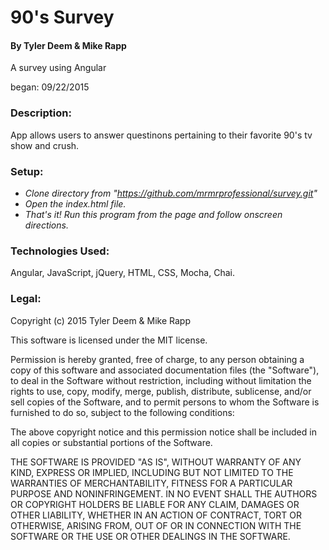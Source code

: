 # 90's Survey

#### By Tyler Deem & Mike Rapp

A survey using Angular

began: 09/22/2015


### Description:

App allows users to answer questinons pertaining to their favorite 90's tv show and crush.


### Setup:

* _Clone directory from "https://github.com/mrmrprofessional/survey.git"_
* _Open the index.html file._
* _That's it!  Run this program from the page and follow onscreen directions._


### Technologies Used:

Angular, JavaScript, jQuery, HTML, CSS, Mocha, Chai.


### Legal:


Copyright (c) 2015 Tyler Deem & Mike Rapp

This software is licensed under the MIT license.

Permission is hereby granted, free of charge, to any person obtaining a copy of this software and associated documentation files (the "Software"), to deal in the Software without restriction, including without limitation the rights to use, copy, modify, merge, publish, distribute, sublicense, and/or sell copies of the Software, and to permit persons to whom the Software is furnished to do so, subject to the following conditions:

The above copyright notice and this permission notice shall be included in all copies or substantial portions of the Software.

THE SOFTWARE IS PROVIDED "AS IS", WITHOUT WARRANTY OF ANY KIND, EXPRESS OR IMPLIED, INCLUDING BUT NOT LIMITED TO THE WARRANTIES OF MERCHANTABILITY, FITNESS FOR A PARTICULAR PURPOSE AND NONINFRINGEMENT. IN NO EVENT SHALL THE AUTHORS OR COPYRIGHT HOLDERS BE LIABLE FOR ANY CLAIM, DAMAGES OR OTHER LIABILITY, WHETHER IN AN ACTION OF CONTRACT, TORT OR OTHERWISE, ARISING FROM, OUT OF OR IN CONNECTION WITH THE SOFTWARE OR THE USE OR OTHER DEALINGS IN THE SOFTWARE.
